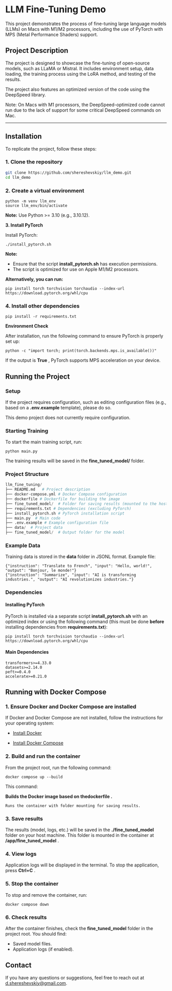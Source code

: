 # ****LLM Fine-Tuning Demo****

This project demonstrates the process of fine-tuning large language models (LLMs) on Macs with M1/M2 processors, including the use of PyTorch with MPS (Metal Performance Shaders) support.

## ****Project Description****

The project is designed to showcase the fine-tuning of open-source models, such as LLaMA or Mistral. It includes environment setup, data loading, the training process using the LoRA method, and testing of the results.

The project also features an optimized version of the code using the DeepSpeed library.

Note: On Macs with M1 processors, the DeepSpeed-optimized code cannot run due to the lack of support for some critical DeepSpeed commands on Mac.

---

## **Installation**

To replicate the project, follow these steps:

### **1. Clone the repository**

```bash
git clone https://github.com/shereshevskiy/llm_demo.git
cd llm_demo
```

### **2. Create a virtual environment**

```
python -m venv llm_env
source llm_env/bin/activate
```

**Note:** Use Python >= 3.10 (e.g., 3.10.12).

**3. Install PyTorch**

Install PyTorch:

```
./install_pytorch.sh
```

**Note:**

* Ensure that the script **install_pytorch.sh** has execution permissions.
* The script is optimized for use on Apple M1/M2 processors.

**Alternatively, you can run:**

```
pip install torch torchvision torchaudio --index-url https://download.pytorch.org/whl/cpu
```

### **4. Install other dependencies**

```
pip install -r requirements.txt
```

**Environment Check**

After installation, run the following command to ensure PyTorch is properly set up:

```
python -c "import torch; print(torch.backends.mps.is_available())"
```

If the output is  **True** , PyTorch supports MPS acceleration on your device.

## **Running the Project**

### **Setup**

If the project requires configuration, such as editing configuration files (e.g., based on a **.env.example** template), please do so.

This demo project does not currently require configuration.

### **Starting Training**

To start the main training script, run:

```
python main.py
```

The training results will be saved in the **fine_tuned_model/** folder.

### **Project Structure**

```python
llm_fine_tuning/   
├── README.md   # Project description
├── docker-compose.yml # Docker Compose configuration
├── dockerfile # Dockerfile for building the image   
├── fine_tuned_model/  # Folder for saving results (mounted to the host)   
├── requirements.txt # Dependencies (excluding PyTorch)   
├── install_pytorch.sh # PyTorch installation script   
├── main.py  # Main code   
├── .env.example # Example configuration file   
├── data/  # Project data   
├── fine_tuned_model/  # Output folder for the model   
```

### **Example Data**

Training data is stored in the **data** folder in JSONL format. Example file:

```
{"instruction": "Translate to French", "input": "Hello, world!", "output": "Bonjour, le monde!"}
{"instruction": "Summarize", "input": "AI is transforming industries.", "output": "AI revolutionizes industries."}
```

### **Dependencies**

#### **Installing PyTorch**

PyTorch is installed via a separate script **install_pytorch.sh** with an optimized index or using the following command (this must be done **before** installing dependencies from **requirements.txt**):

```
pip install torch torchvision torchaudio --index-url https://download.pytorch.org/whl/cpu
```

#### **Main Dependencies**

```
transformers>=4.33.0
datasets>=2.14.0
peft>=0.4.0
accelerate>=0.21.0
```

## **Running with Docker Compose**

### **1. Ensure Docker and Docker Compose are installed**

If Docker and Docker Compose are not installed, follow the instructions for your operating system:

* [Install Docker](https://docs.docker.com/get-docker/)

* [Install Docker Compose](https://docs.docker.com/compose/install/)

### **2. Build and run the container**

From the project root, run the following command:

```
docker compose up --build
```

This command:

 **Builds the Docker image based on thedockerfile .**

    Runs the container with folder mounting for saving results.

### **3. Save results**

The results (model, logs, etc.) will be saved in the **./fine_tuned_model** folder on your host machine. This folder is mounted in the container at  **/app/fine_tuned_model** .

### **4. View logs**

Application logs will be displayed in the terminal. To stop the application, press  **Ctrl+C** .

### **5. Stop the container**

To stop and remove the container, run:

```
docker compose down
```

### **6. Check results**

After the container finishes, check the **fine_tuned_model** folder in the project root. You should find:

* Saved model files.
* Application logs (if enabled).

## **Contact**

If you have any questions or suggestions, feel free to reach out at [d.shereshevskiy@gmail.com](mailto:d.shereshevskiy@gmail.com).
